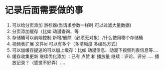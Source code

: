 # 记录后面需要做的事
1. 可以给分页添加 游标器(当请求参数一样时 可以过滤大量数据)
2. 分页添加缓存（比如 动漫查询、等
3. 存储桶可以前端控制 新增/删除（必须无对象）/什么使用哪个存储桶
4. 视频表扩展 文件id 可以有多个（多清晰度 多编码方式）
5. 可以加缓存提速的可以加上缓存：比如 动漫信息、动漫下视频列表信息等....
6. 缓存收集更新 继续优化添加 ：已有 点赞 和 播放量 继续：评论、评分 .....  播放记录？（感觉不好弄）....